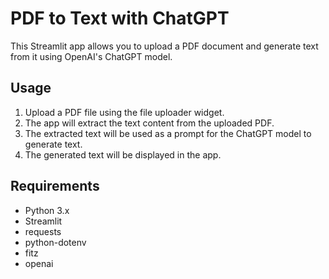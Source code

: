 # PDF to Text with ChatGPT

This Streamlit app allows you to upload a PDF document and generate text from it using OpenAI's ChatGPT model.

## Usage

1. Upload a PDF file using the file uploader widget.
2. The app will extract the text content from the uploaded PDF.
3. The extracted text will be used as a prompt for the ChatGPT model to generate text.
4. The generated text will be displayed in the app.

## Requirements

- Python 3.x
- Streamlit
- requests
- python-dotenv
- fitz
- openai
